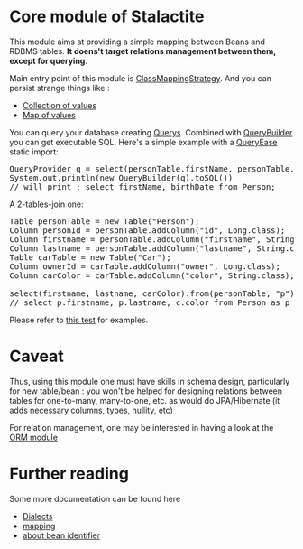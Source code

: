 # Core module of Stalactite

This module aims at providing a simple mapping between Beans and RDBMS tables.
**It doens't target relations management between them, except for querying**.

Main entry point of this module is [ClassMappingStrategy](src/main/java/org/gama/stalactite/persistence/mapping/ClassMappingStrategy.java).
And you can persist strange things like :
- [Collection of values](src/main/java/org/gama/stalactite/persistence/mapping/ColumnedCollectionMappingStrategy.java)
- [Map of values](src/main/java/org/gama/stalactite/persistence/mapping/ColumnedMapMappingStrategy.java)

You can query your database creating [Querys](src/main/java/org/gama/stalactite/query/model/Query.java).
Combined with [QueryBuilder](src/main/java/org/gama/stalactite/query/builder/QueryBuilder.java) you can get executable SQL.
Here's a simple example with a [QueryEase](src/main/java/org/gama/stalactite/query/model/QueryEase.java) static import:
<pre>
QueryProvider q = select(personTable.firstName, personTable.birthDate).from(personTable);
System.out.println(new QueryBuilder(q).toSQL())
// will print : select firstName, birthDate from Person; 
</pre>

A 2-tables-join one:
<pre>
Table personTable = new Table("Person");
Column<Long> personId = personTable.addColumn("id", Long.class);
Column<String> firstname = personTable.addColumn("firstname", String.class);
Column<String> lastname = personTable.addColumn("lastname", String.class);
Table carTable = new Table("Car");
Column<Long> ownerId = carTable.addColumn("owner", Long.class);
Column<String> carColor = carTable.addColumn("color", String.class);

select(firstname, lastname, carColor).from(personTable, "p").innerJoin(personId, ownerId).where(lastname, like("%jo%"));
// select p.firstname, p.lastname, c.color from Person as p inner join Car as c on p.id = c.owner where p.lastname like '%jo%'
</pre>

Please refer to [this test](src/test/java/org/gama/stalactite/query/builder/QueryBuilderTest.java) for examples.

# Caveat

Thus, using this module one must have skills in schema design, particularly for new table/bean : you won't be helped for designing
 relations between tables for one-to-many, many-to-one, etc. as would do JPA/Hibernate (it adds necessary columns, types, nullity, etc)

For relation management, one may be interested in having a look at the [ORM module](../orm/README.md)

# Further reading

Some more documentation can be found here
- [Dialects](src/main/java/org/gama/stalactite/persistence/sql/Dialects.md)
- [mapping](src/main/java/org/gama/stalactite/persistence/mapping/mapping.md)
- [about bean identifier](src/main/java/org/gama/stalactite/persistence/id/manager/Identifier%20generation%20policies.md)